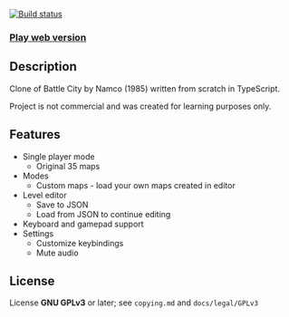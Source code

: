 [![Build status](https://travis-ci.com/dogballs/battle-city.svg?branch=master)](https://travis-ci.com/dogballs/battle-city)

### [Play web version](https://dogballs.github.io/battle-city/)

## Description

Clone of Battle City by Namco (1985) written from scratch in TypeScript.

Project is not commercial and was created for learning purposes only.

## Features

- Single player mode
  - Original 35 maps
- Modes
  - Custom maps - load your own maps created in editor
- Level editor
  - Save to JSON
  - Load from JSON to continue editing
- Keyboard and gamepad support
- Settings
  - Customize keybindings
  - Mute audio

## License

License
**GNU GPLv3** or later; see `copying.md` and `docs/legal/GPLv3`
